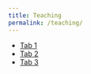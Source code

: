 ```yaml
---
title: Teaching
permalink: /teaching/
---
```


<div class="tabs">
  <ul class="nav nav-tabs">
    <li class="active"><a href="#tab1" data-toggle="tab">Tab 1</a></li>
    <li><a href="#tab2" data-toggle="tab">Tab 2</a></li>
    <li><a href="#tab3" data-toggle="tab">Tab 3</a></li>
  </ul>

  <div class="tab-content">
    <div class="tab-pane active" id="tab1">
      <!-- Content for tab 1 goes here -->
    </div>
    <div class="tab-pane" id="tab2">
      <!-- Content for tab 2 goes here -->
    </div>
    <div class="tab-pane" id="tab3">
      <!-- Content for tab 3 goes here -->
    </div>
  </div>
</div>

